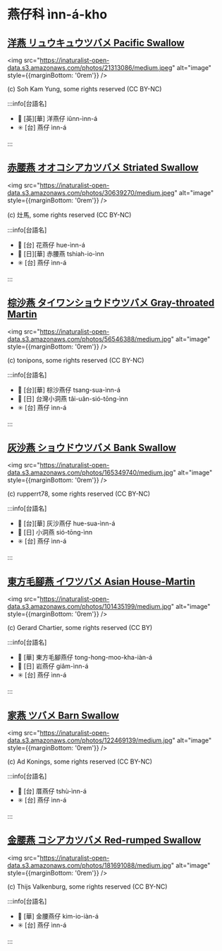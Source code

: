 # 燕仔科 ìnn-á-kho

## [洋燕 リュウキュウツバメ Pacific Swallow](https://ebird.org/species/pacswa1)

<img src="https://inaturalist-open-data.s3.amazonaws.com/photos/21313086/medium.jpeg" alt="image" style={{marginBottom: '0rem'}} />

<p className="image-caption">
(c) Soh Kam Yung, some rights reserved (CC BY-NC)
</p>

:::info[台語名]

- 🎯 [英][華] 洋燕仔 iûnn-ìnn-á
- ✳️ [台] 燕仔 ìnn-á

:::

## [赤腰燕 オオコシアカツバメ Striated Swallow](https://ebird.org/species/strswa2)

<img src="https://inaturalist-open-data.s3.amazonaws.com/photos/30639270/medium.jpeg" alt="image" style={{marginBottom: '0rem'}} />

<p className="image-caption">
(c) 灶馬, some rights reserved (CC BY-NC)
</p>

:::info[台語名]

- 🎯 [台] 花燕仔 hue-ìnn-á
- 🎯 [日][華] 赤腰燕 tshiah-io-ìnn
- ✳️ [台] 燕仔 ìnn-á

:::

## [棕沙燕 タイワンショウドウツバメ Gray-throated Martin](https://ebird.org/species/gytmar1)

<img src="https://inaturalist-open-data.s3.amazonaws.com/photos/56546388/medium.jpg" alt="image" style={{marginBottom: '0rem'}} />

<p className="image-caption">
(c) tonipons, some rights reserved (CC BY-NC)
</p>

:::info[台語名]

- 🎯 [台][華] 棕沙燕仔 tsang-sua-ìnn-á
- 🎯 [日] 台灣小洞燕 tâi-uân-sió-tōng-ìnn
- ✳️ [台] 燕仔 ìnn-á

:::

## [灰沙燕 ショウドウツバメ Bank Swallow](https://ebird.org/species/banswa)

<img src="https://inaturalist-open-data.s3.amazonaws.com/photos/165349740/medium.jpg" alt="image" style={{marginBottom: '0rem'}} />

<p className="image-caption">
(c) rupperrt78, some rights reserved (CC BY-NC)
</p>

:::info[台語名]

- 🎯 [台][華] 灰沙燕仔 hue-sua-ìnn-á
- 🎯 [日] 小洞燕 sió-tōng-ìnn
- ✳️ [台] 燕仔 ìnn-á

:::

## [東方毛腳燕 イワツバメ Asian House-Martin](https://ebird.org/species/ashmar1)

<img src="https://inaturalist-open-data.s3.amazonaws.com/photos/101435199/medium.jpg" alt="image" style={{marginBottom: '0rem'}} />

<p className="image-caption">
(c) Gerard Chartier, some rights reserved (CC BY)
</p>

:::info[台語名]

- 🎯 [華] 東方毛腳燕仔 tong-hong-moo-kha-iàn-á
- 🎯 [日] 岩燕仔 giâm-ìnn-á
- ✳️ [台] 燕仔 ìnn-á

:::

## [家燕 ツバメ Barn Swallow](https://ebird.org/species/barswa)

<img src="https://inaturalist-open-data.s3.amazonaws.com/photos/122469139/medium.jpg" alt="image" style={{marginBottom: '0rem'}} />

<p className="image-caption">
(c) Ad Konings, some rights reserved (CC BY-NC)
</p>

:::info[台語名]

- 🎯 [台] 厝燕仔 tshù-ìnn-á
- ✳️ [台] 燕仔 ìnn-á

:::

## [金腰燕 コシアカツバメ Red-rumped Swallow](https://ebird.org/species/rerswa1)

<img src="https://inaturalist-open-data.s3.amazonaws.com/photos/181691088/medium.jpg" alt="image" style={{marginBottom: '0rem'}} />

<p className="image-caption">
(c) Thijs Valkenburg, some rights reserved (CC BY-NC)
</p>

:::info[台語名]

- 🎯 [華] 金腰燕仔 kim-io-iàn-á
- ✳️ [台] 燕仔 ìnn-á

:::
